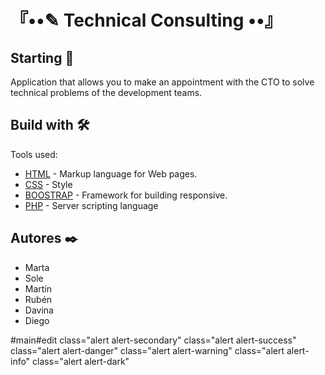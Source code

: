 # 『••✎ Technical Consulting ••』

## Starting 🚀

Application that allows you to make an appointment with the CTO to solve technical problems of the development teams.

## Build with 🛠️

Tools used:

- [HTML](https://www.w3schools.com/html/) - Markup language for Web pages.
- [CSS](https://sass-lang.com/documentation/syntax) - Style
- [BOOSTRAP](https://getbootstrap.com/) - Framework for building responsive.
- [PHP](https://www.php.net/manual/es/) - Server scripting language

## Autores ✒️

- Marta
- Sole
- Martín
- Rubén
- Davina
- Diego

























#main#edit
class="alert alert-secondary"
class="alert alert-success"
class="alert alert-danger"
class="alert alert-warning" 
class="alert alert-info"
class="alert alert-dark" 


